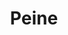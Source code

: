 ---
title: Peine
date: 
draft: false

# descripcion
description : Peine

materials: Plata 925

color: Plateado

dimensions: 1cm x 3cm

code: 02-14-0179

type: "Dijes"

categories: []

price: $3.710,00

price_eftvo: $3.150,00

# Images
# first image will be shown in the product page
images:
  # - image: "images/path_to_image"
  # La ubicacion de las imagenes es imagenes/Dijes/Dijes.Plata/02-14-0179-peine
  - image: "./images/dijes/plata/02-14-0179-peine.JPG"
---